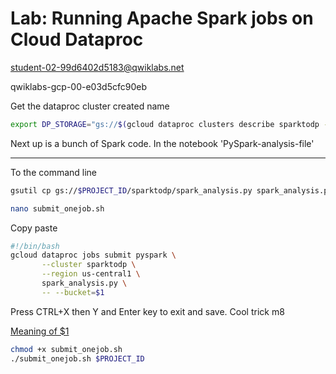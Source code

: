 # Lab: Running Apache Spark jobs on Cloud Dataproc 

student-02-99d6402d5183@qwiklabs.net

qwiklabs-gcp-00-e03d5cfc90eb



Get the dataproc cluster created name
```bash
export DP_STORAGE="gs://$(gcloud dataproc clusters describe sparktodp --region=us-central1 --format=json | jq -r '.config.configBucket')"
```

Next up is a bunch of Spark code.
In the notebook 'PySpark-analysis-file'

---

To the command line
```bash
gsutil cp gs://$PROJECT_ID/sparktodp/spark_analysis.py spark_analysis.py
```


```bash
nano submit_onejob.sh
```
Copy paste
```bash
#!/bin/bash
gcloud dataproc jobs submit pyspark \
       --cluster sparktodp \
       --region us-central1 \
       spark_analysis.py \
       -- --bucket=$1
```
Press CTRL+X then Y and Enter key to exit and save. Cool trick m8


[Meaning of \$1](https://bash.cyberciti.biz/guide/$1)

```bash
chmod +x submit_onejob.sh
./submit_onejob.sh $PROJECT_ID
```

